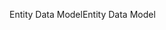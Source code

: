 <span data-ttu-id="c842b-101">Entity Data Model</span><span class="sxs-lookup"><span data-stu-id="c842b-101">Entity Data Model</span></span>